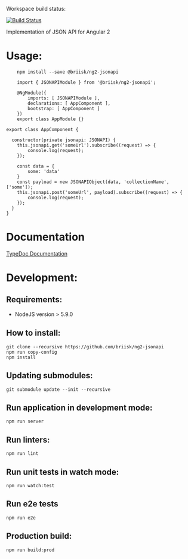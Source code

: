 Workspace build status:

[![Build Status](https://semaphoreci.com/api/v1/briisk-co/ng2-jsonapi/branches/master/badge.svg)](https://semaphoreci.com/briisk-co/ng2-jsonapi)

Implementation of JSON API for Angular 2

# Usage:

```
    npm install --save @briisk/ng2-jsonapi
```

```
    import { JSONAPIModule } from '@briisk/ng2-jsonapi';

    @NgModule({
        imports: [ JSONAPIModule ],
        declarations: [ AppComponent ],
        bootstrap: [ AppComponent ]
    })
    export class AppModule {}
```

```
export class AppComponent {

  constructor(private jsonapi: JSONAPI) {
    this.jsonapi.get('someUrl').subscribe((request) => {
        console.log(request);
    });

    const data = {
        some: 'data'
    }
    const payload = new JSONAPIObject(data, 'collectionName', ['some']);
    this.jsonapi.post('someUrl', payload).subscribe((request) => {
        console.log(request);
    });
  }
}
```

# Documentation

[TypeDoc Documentation](https://briisk.github.io/ng2-jsonapi/doc/modules/_ng2_jsonapi_.html)

# Development:

## Requirements:

* NodeJS version > 5.9.0

## How to install:
```
git clone --recursive https://github.com/briisk/ng2-jsonapi
npm run copy-config
npm install
```

## Updating submodules:
```
git submodule update --init --recursive
```

## Run application in development mode:
```
npm run server
```

## Run linters:
```
npm run lint
```

## Run unit tests in watch mode:
```
npm run watch:test
```

## Run e2e tests
```
npm run e2e
```

## Production build:
```
npm run build:prod
```
